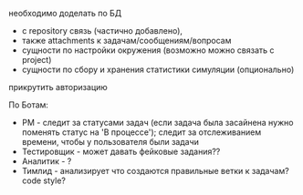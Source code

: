 необходимо доделать по БД 
- с repository связь (частично добавлено), 
- также attachments к задачам/сообщениям/вопросам
- сущности по настройки окружения (возможно можно связать с project)
- сущности по сбору и хранения статистики симуляции (опционально)

прикрутить авторизацию

По Ботам:
- PM - следит за статусами задач (если задача была засайнена нужно поменять статус на 'В процессе');
    следит за отслеживанием времени, чтобы у пользователя были задачи 
- Тестировщик - может давать фейковые задания??
- Аналитик - ?
- Тимлид  - анализирует что создаются правильные ветки к задачам? code style?    
    
